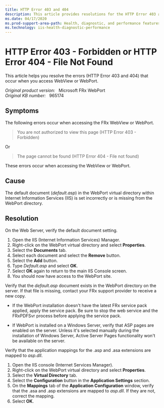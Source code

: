 ```yaml
---
title: HTTP Error 403 and 404
description: This article provides resolutions for the HTTP Error 403 and 404 errors that occur when accessing WebView or WebPort.
ms.date: 04/17/2020
ms.prod-support-area-path: Health, diagnostic, and performance features
ms.technology: iis-health-diagnostic-performance
---
```

# HTTP Error 403 - Forbidden or HTTP Error 404 - File Not Found

This article helps you resolve the errors (HTTP Error 403 and 404) that occur when you access WebView or WebPort.

_Original product version:_ &nbsp; Microsoft FRx WebPort  
_Original KB number:_ &nbsp; 965174

## Symptoms

The following errors occur when accessing the FRx WebView or WebPort.

> You are not authorized to view this page (HTTP Error 403 - Forbidden)

Or

> The page cannot be found (HTTP Error 404 - File not found)

These errors occur when accessing the WebView or WebPort.

## Cause

The default document (*default.asp*) in the WebPort virtual directory within Internet Information Services (IIS) is set incorrectly or is missing from the WebPort directory.

## Resolution

On the Web Server, verify the default document setting.

1. Open the IIS (Internet Information Services) Manager.
2. Right-click on the WebPort virtual directory and select **Properties**.
3. Select the **Documents** tab.
4. Select each document and select the **Remove** button.
5. Select the **Add** button.
6. Type *Default.asp* and select **OK**.
7. Select **OK** again to return to the main IIS Console screen.
8. You should now have access to the WebPort site.

Verify that the *default.asp* document exists in the WebPort directory on the server. If that file is missing, contact your FRx support provider to receive a new copy.

- If the WebPort installation doesn't have the latest FRx service pack applied, apply the service pack. Be sure to stop the web service and the FRxPDFSvr process before applying the service pack.

- If WebPort is installed on a Windows Server, verify that ASP pages are enabled on the server. Unless it's selected manually during the installation of Windows Server, Active Server Pages functionality won't be available on the server.

Verify that the application mappings for the .asp and .asa extensions are mapped to *asp.dll*.

1. Open the IIS console (Internet Services Manager).
2. Right-click on the WebPort virtual directory and select **Properties**.
3. Select the **Virtual Directory** tab.
4. Select the **Configuration** button in the **Application Settings** section.
5. On the **Mappings** tab of the **Application Configuration** window, verify that the .asa and .asp extensions are mapped to *asp.dll*. If they are not, correct the mapping.
6. Select **OK**.
